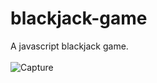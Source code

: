 ﻿# blackjack-game
A javascript blackjack game.\
\
![Capture](https://github.com/brodytrue/blackjack-game/assets/142516804/cbcc9dd0-9cde-4596-b181-3daa31579297)
